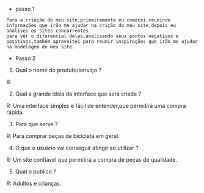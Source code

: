    - passo 1
   
    Para a criação do meu site,primeiramente eu comecei reunindo informações que irão me ajudar na crição do meu site,depois eu analisei os sites concorrentes 
    para ver o diferencial deles,analisando seus pontos negativos e positivos,também aproveitei para reunir inspirações que irão me ajudar na modelagem do meu site.


   - Passo 2

   1) Qual o nome do produto/serviço ?

   R:

   2) Qual a grande idéia da interface que será criada ?

   R: Uma interface simples e fácil de entender,que permitirá uma compra rápida.

   3) Para que serve ?

   R: Para comprar peças de bicicleta em geral.

   4) O que o usuário vai conseguir atingir ao utilizar ?

   R: Um site confiável que permitirá a compra de peças de qualidade.

   5) Qual o publico ?

   R: Adultos e crianças.
